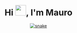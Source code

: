 <div align="center">
<h1 align="center">Hi <img width="35" src="">, I'm Mauro</h1>
</div>

<div align="center">
  <a href="">
  <img  src=""
       alt="snake" /></a>
</div>

<!--
**maualice/maualice** is a ✨ _special_ ✨ repository because its `README.md` (this file) appears on your GitHub profile.

Here are some ideas to get you started:

- 🔭 I’m currently working on ...
- 🌱 I’m currently learning ...
- 👯 I’m looking to collaborate on ...
- 🤔 I’m looking for help with ...
- 💬 Ask me about ...
- 📫 How to reach me: ...
- 😄 Pronouns: ...
- ⚡ Fun fact: ...
-->
